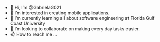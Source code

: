 - 👋 Hi, I’m @GabrielaG021
- 👀 I’m interested in creating mobile applications.
- 🌱 I’m currently learning all about software engineering at Florida Gulf Coast University
- 💞️ I’m looking to collaborate on making every day tasks easier.
- 📫 How to reach me ...

<!---
GabrielaG021/GabrielaG021 is a ✨ special ✨ repository because its `README.md` (this file) appears on your GitHub profile.
You can click the Preview link to take a look at your changes.
--->
